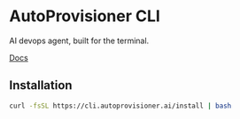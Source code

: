 # AutoProvisioner CLI

AI devops agent, built for the terminal.

[Docs](https://autoprovisioner.ai)

## Installation

```bash
curl -fsSL https://cli.autoprovisioner.ai/install | bash
```
